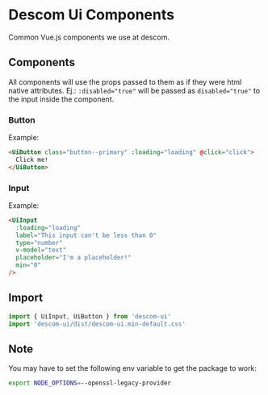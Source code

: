 # Descom Ui Components

Common Vue.js components we use at descom.

## Components

All components will use the props passed to them as if they were html native attributes. Ej.: `:disabled="true"` will be passed as `disabled="true"` to the input inside the component.

### Button

Example:

```html
<UiButton class="button--primary" :loading="loading" @click="click">
  Click me!
</UiButton>
```

### Input

Example:

```html
<UiInput
  :loading="loading"
  label="This input can't be less than 0"
  type="number"
  v-model="text"
  placeholder="I'm a placeholder!"
  min="0"
/>
```

## Import

```js
import { UiInput, UiButton } from 'descom-ui'
import 'descom-ui/dist/descom-ui.min-default.css'
```

## Note

You may have to set the following env variable to get the package to work:

```bash
export NODE_OPTIONS=--openssl-legacy-provider
```
